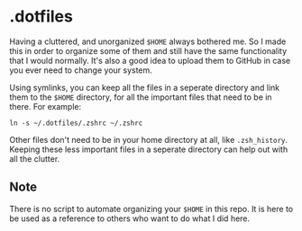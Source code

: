 # .dotfiles

Having a cluttered, and unorganized `$HOME` always bothered me. So I made this
in order to organize some of them and still have the same functionality that I
would normally. It's also a good idea to upload them to GitHub in case you ever
need to change your system. 

Using symlinks, you can keep all the files in a seperate directory and link them
to the `$HOME` directory, for all the important files that need to be in there.
For example:

`ln -s ~/.dotfiles/.zshrc ~/.zshrc`

Other files don't need to be in your home directory at all, like `.zsh_history`.
Keeping these less important files in a seperate directory can help out with all
the clutter.

## Note

There is no script to automate organizing your `$HOME` in this repo. It is here
to be used as a reference to others who want to do what I did here.